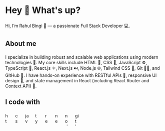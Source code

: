 <h1 align="left">Hey 👋 What's up?</h1>

###

<p align="left">Hi, I’m Rahul Bingi 👋 — a passionate Full Stack Developer 💻.</p>

###

<h2 align="left">About me</h2>

###

<p align="left">I specialize in building robust and scalable web applications using modern technologies 🚀. My core skills include HTML 📝, CSS 🎨, JavaScript ⚙️, TypeScript 🔷, React.js ⚛️, Next.js ⏭️, Node.js 🌐, Tailwind CSS 💨, Git 🧑‍💻, and GitHub 📂. I have hands-on experience with RESTful APIs 🔗, responsive UI design 📱, and state management in React (including React Router and Context API) 🔄.</p>

###

<h2 align="left">I code with</h2>

###

<div align="left">
  <img src="https://cdn.jsdelivr.net/gh/devicons/devicon/icons/html5/html5-original.svg" height="40" alt="html5 logo" width="12"  />
  <img width="12" />
  <img src="https://cdn.jsdelivr.net/gh/devicons/devicon/icons/css3/css3-original.svg" height="40" alt="css3 logo" width="12"  />
  <img width="12" />
  <img src="https://skillicons.dev/icons?i=js" height="40" alt="javascript logo" width="12"  /> 
  <img width="12" />
  <img src="https://cdn.jsdelivr.net/gh/devicons/devicon/icons/typescript/typescript-original.svg" height="40" alt="typescript logo" width="12"  />
  <img width="12" />
  <img src="https://cdn.jsdelivr.net/gh/devicons/devicon/icons/react/react-original.svg" height="40" alt="react logo" width="12"  />
  <img width="12" />
  <img src="https://cdn.jsdelivr.net/gh/devicons/devicon/icons/nextjs/nextjs-original.svg" height="40" alt="nextjs logo" width="12"  />
  <img width="12" />
  <img src="https://cdn.jsdelivr.net/gh/devicons/devicon/icons/nodejs/nodejs-original.svg" height="40" alt="nodejs logo" width="12"  />
  <img width="12" />
  <img src="https://cdn.jsdelivr.net/gh/devicons/devicon/icons/git/git-original.svg" height="40" alt="git logo" width="12"  />
</div>

###
